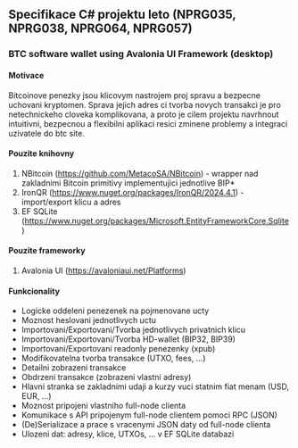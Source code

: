 ## Specifikace C# projektu leto (NPRG035, NPRG038, NPRG064, NPRG057)

### BTC software wallet using Avalonia UI Framework (desktop)

#### Motivace

Bitcoinove penezky jsou klicovym nastrojem proj spravu a bezpecne uchovani
kryptomen. Sprava jejich adres ci tvorba novych transakci je pro netechnickeho
cloveka komplikovana, a proto je cilem projektu navrhnout intuitivni, bezpecnou
a flexibilni aplikaci resici zminene problemy a integraci uzivatele do btc
site.

#### Pouzite knihovny

1. NBitcoin (https://github.com/MetacoSA/NBitcoin) - wrapper nad zakladnimi Bitcoin primitivy implementujici jednotlive BIP*
2. IronQR (https://www.nuget.org/packages/IronQR/2024.4.1) - import/export klicu a adres
3. EF SQLite (https://www.nuget.org/packages/Microsoft.EntityFrameworkCore.Sqlite)

#### Pouzite frameworky

1. Avalonia UI (https://avaloniaui.net/Platforms)

#### Funkcionality

- Logicke oddeleni penezenek na pojmenovane ucty
- Moznost heslovani jednotlivych uctu
- Importovani/Exportovani/Tvorba jednotlivych privatnich klicu
- Importovani/Exportovani/Tvorba HD-wallet (BIP32, BIP39)
- Importovani/Exportovani readonly penezenky (xpub)
- Modifikovatelna tvorba transakce (UTXO, fees, ...)
- Detailni zobrazeni transakce
- Obdrzeni transakce (zobrazeni vlastni adresy)
- Hlavni stranka se zakladnimi udaji a kurzy vuci statnim fiat menam (USD, EUR, ...)
- Moznost pripojeni vlastniho full-node clienta
- Komunikace s API pripojenym full-node clientem pomoci RPC (JSON)
- (De)Serializace a prace s vracenymi JSON daty od full-node clienta
- Ulozeni dat: adresy, klice, UTXOs, ... v EF SQLite databazi
